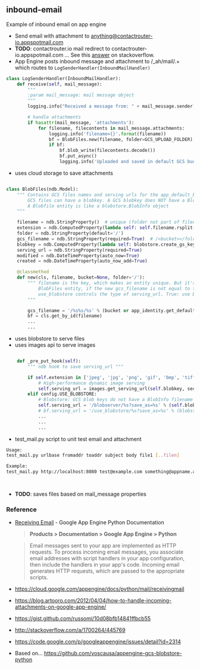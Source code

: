 ## inbound-email
Example of inbound email on app engine
* Send email with attachment to anything@contactrouter-io.appspotmail.com
* **TODO**: contactrouter.io mail redirect to contactrouter-io.appspotmail.com ... See this [answer](http://stackoverflow.com/a/1700264/445769) on stackoverflow.
* App Engine posts inbound message and attachment to /_ah/mail/.+ which routes to ```LogSenderHandler(InboundMailHandler)```

```python
class LogSenderHandler(InboundMailHandler):
    def receive(self, mail_message):
        """
        :param mail_message: mail message object
        """
        logging.info("Received a message from: " + mail_message.sender)

        # handle attachments
        if hasattr(mail_message, 'attachments'):
            for filename, filecontents in mail_message.attachments:
                logging.info('filename={}'.format(filename))
                bf = BlobFiles.new(filename, folder=GCS_UPLOAD_FOLDER)
                if bf:
                    bf.blob_write(filecontents.decode())
                    bf.put_async()
                    logging.info('Uploaded and saved in default GCS bucket: ' + bf.gcs_filename)

```
* uses cloud storage to save attachments

```python

class BlobFiles(ndb.Model):
    """ Contains GCS files names and serving urls for the app_default_bucket
        GCS files can have a blobkey. A GCS blobkey does NOT have a BlobInfo object.
        A Blobfile entity is like a blobstore.BlobInfo object
    """

    filename = ndb.StringProperty()  # unique (folder not part of filename, key and id)
    extension = ndb.ComputedProperty(lambda self: self.filename.rsplit('.', 1)[1].lower())
    folder = ndb.StringProperty(default='/')
    gcs_filename = ndb.StringProperty(required=True)  # /<bucket></folder[>/self.filename
    blobkey = ndb.ComputedProperty(lambda self: blobstore.create_gs_key('/gs' + self.gcs_filename))
    serving_url = ndb.StringProperty(required=True)
    modified = ndb.DateTimeProperty(auto_now=True)
    created = ndb.DateTimeProperty(auto_now_add=True)

    @classmethod
    def new(cls, filename, bucket=None, folder='/'):
        """ filename is the key, which makes an entity unique. But it's not allowed to overwrite a
            BlobFiles entity, if the new gcs_filename is not equal to the existing gcs path
            use_blobstore controls the type of serving_url. True: use Blobkey; False: use gcs_filename
        """

        gcs_filename = '/%s%s/%s' % (bucket or app_identity.get_default_gcs_bucket_name(), folder, filename)
        bf = cls.get_by_id(filename)
        ...
        ...
```
* uses blobstore to serve files
* uses images api to serve images

```python

    def _pre_put_hook(self):
        """ ndb hook to save serving_url """

        if self.extension in ['jpeg', 'jpg', 'png', 'gif', 'bmp', 'tiff', 'ico']:  # image API supported formats
            # High-performance dynamic image serving
            self.serving_url = images.get_serving_url(self.blobkey, secure_url=True)
        elif config.USE_BLOBSTORE:
            # Blobstore: GCS blob keys do not have a BlobInfo filename
            self.serving_url = '/blobserver/%s?save_as=%s' % (self.blobkey, self.filename)
            # bf.serving_url = '/use_blobstore/%s?save_as=%s' % (blobstore.create_gs_key('/gs' + gcs_file_name), bf.filename)
            ...
            ...
            ...
```

* test_mail.py script to unit test email and attachment

```sh
Usage: 
test_mail.py urlbase fromaddr toaddr subject body file1 [..filen]

Example:
test_mail.py http://localhost:8080 test@example.com something@appname.appspotmail.com "Sample Subject" "Sample Body" file1.csv file2.csv

        
```
* **TODO**: saves files based on mail_message properties

### Reference

- [Receiving Email](https://cloud.google.com/appengine/docs/python/mail/receivingmail "Receiving Email") - Google App Engine Python Documentation

  > **Products > Documentation > Google App Engine > Python**
  
  > Email messages sent to your app are implemented as HTTP requests. To process incoming email messages, you associate email addresses with script handlers in your app configuration, then include the handlers in your app's code. Incoming email generates HTTP requests, which are passed to the appropriate scripts.

- https://cloud.google.com/appengine/docs/python/mail/receivingmail
- https://blog.artooro.com/2012/04/04/how-to-handle-incoming-attachments-on-google-app-engine/
- https://gist.github.com/russomi/10d08bfb14841ffbcb55
- http://stackoverflow.com/a/1700264/445769
- https://code.google.com/p/googleappengine/issues/detail?id=2314
- Based on... https://github.com/voscausa/appengine-gcs-blobstore-python

